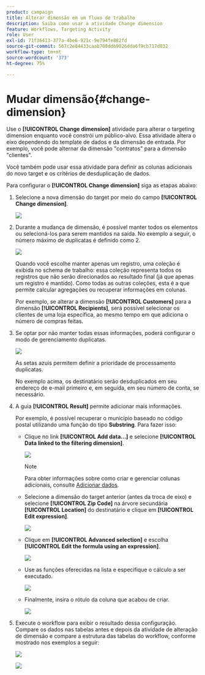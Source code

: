 ```yaml
---
product: campaign
title: Alterar dimensão em um fluxo de trabalho
description: Saiba como usar a atividade Change dimension
feature: Workflows, Targeting Activity
role: User
exl-id: 71f36413-377a-4be6-921c-9e794fe882fd
source-git-commit: 567c2e84433caab708ddb9026dda6f9cb717d032
workflow-type: tm+mt
source-wordcount: '373'
ht-degree: 75%

---
```


# Mudar dimensão{#change-dimension}

Use o **[!UICONTROL Change dimension]** atividade para alterar o targeting dimension enquanto você constrói um público-alvo. Essa atividade altera o eixo dependendo do template de dados e da dimensão de entrada. Por exemplo, você pode alternar da dimensão &quot;contratos&quot; para a dimensão &quot;clientes&quot;.

Você também pode usar essa atividade para definir as colunas adicionais do novo target e os critérios de desduplicação de dados.

Para configurar o **[!UICONTROL Change dimension]** siga as etapas abaixo:

1. Selecione a nova dimensão do target por meio do campo **[!UICONTROL Change dimension]**.

   ![](assets/s_user_change_dimension_param1.png)

1. Durante a mudança de dimensão, é possível manter todos os elementos ou selecioná-los para serem mantidos na saída. No exemplo a seguir, o número máximo de duplicatas é definido como 2.

   ![](assets/s_user_change_dimension_limit.png)

   Quando você escolhe manter apenas um registro, uma coleção é exibida no schema de trabalho: essa coleção representa todos os registros que não serão direcionados ao resultado final (já que apenas um registro é mantido). Como todas as outras coleções, esta é a que permite calcular agregações ou recuperar informações em colunas.

   Por exemplo, se alterar a dimensão **[!UICONTROL Customers]** para a dimensão **[!UICONTROL Recipients]**, será possível selecionar os clientes de uma loja específica, ao mesmo tempo em que adiciona o número de compras feitas.

1. Se optar por não manter todas essas informações, poderá configurar o modo de gerenciamento duplicatas.

   ![](assets/s_user_change_dimension_param2.png)

   As setas azuis permitem definir a prioridade de processamento duplicatas.

   No exemplo acima, os destinatário serão desduplicados em seu endereço de e-mail primeiro e, em seguida, em seu número de conta, se necessário.

1. A guia **[!UICONTROL Result]** permite adicionar mais informações.

   Por exemplo, é possível recuperar o município baseado no código postal utilizando uma função do tipo **Substring**. Para fazer isso:

   * Clique no link **[!UICONTROL Add data...]** e selecione **[!UICONTROL Data linked to the filtering dimension]**.

     ![](assets/wf_change-dimension_sample_01.png)

     >[!NOTE]
     >
     >Para obter informações sobre como criar e gerenciar colunas adicionais, consulte [Adicionar dados](query.md#add-data).

   * Selecione a dimensão do target anterior (antes da troca de eixo) e selecione **[!UICONTROL Zip Code]** na árvore secundária **[!UICONTROL Location]** do destinatário e clique em **[!UICONTROL Edit expression]**.

     ![](assets/wf_change-dimension_sample_02.png)

   * Clique em **[!UICONTROL Advanced selection]** e escolha **[!UICONTROL Edit the formula using an expression]**.

     ![](assets/wf_change-dimension_sample_03.png)

   * Use as funções oferecidas na lista e especifique o cálculo a ser executado.

     ![](assets/wf_change-dimension_sample_04.png)

   * Finalmente, insira o rótulo da coluna que acabou de criar.

     ![](assets/wf_change-dimension_sample_05.png)

1. Execute o workflow para exibir o resultado dessa configuração. Compare os dados nas tabelas antes e depois da atividade de alteração de dimensão e compare a estrutura das tabelas do workflow, conforme mostrado nos exemplos a seguir:

   ![](assets/wf_change-dimension_sample_06.png)

   ![](assets/wf_change-dimension_sample_07.png)
